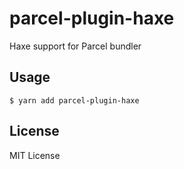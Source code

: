 # parcel-plugin-haxe
Haxe support for Parcel bundler

## Usage
```
$ yarn add parcel-plugin-haxe
```

## License
MIT License